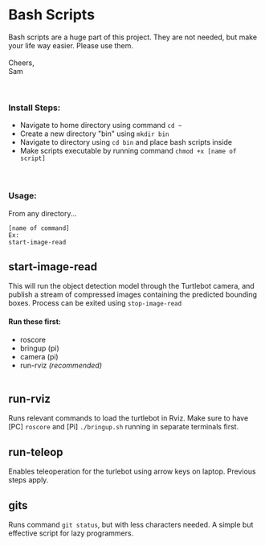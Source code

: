# Bash Scripts
Bash scripts are a huge part of this project. They are not needed, but make your life way easier. Please use them.  
<br>
Cheers,  
Sam

<br>
  
### Install Steps:  
- Navigate to home directory using command `cd ~`  
- Create a new directory "bin" using `mkdir bin`  
- Navigate to directory using `cd bin` and place bash scripts inside  
- Make scripts executable by running command `chmod +x [name of script]`  
<br><br>
### Usage:  
From any directory... 
```
[name of command]
Ex:
start-image-read
```
## start-image-read
This will run the object detection model through the Turtlebot camera, and publish a stream of compressed images containing the predicted bounding boxes. Process can be exited using `stop-image-read`
#### Run these first:
* roscore
* bringup (pi)
* camera (pi)
* run-rviz *(recommended)*
<br><br>
## run-rviz
Runs relevant commands to load the turtlebot in Rviz. Make sure to have [PC] `roscore` and [Pi] `./bringup.sh` running in separate terminals first.
<br>
## run-teleop
Enables teleoperation for the turlebot using arrow keys on laptop. Previous steps apply.
<br>
## gits
Runs command `git status`, but with less characters needed. A simple but effective script for lazy programmers.
